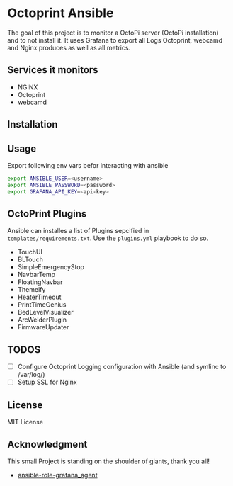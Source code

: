 # Octoprint Ansible

The goal of this project is to monitor a OctoPi server (OctoPi installation) and to not install it.
It uses Grafana to export all Logs Octoprint, webcamd and Nginx produces as well as all metrics.


## Services it monitors
- NGINX
- Octoprint
- webcamd

## Installation

## Usage
Export following env vars befor interacting with ansible
```bash
export ANSIBLE_USER=<username>
export ANSIBLE_PASSWORD=<password>
export GRAFANA_API_KEY=<api-key>
```

## OctoPrint Plugins
Ansible can installes a list of Plugins sepcified in `templates/requirements.txt`.
Use the `plugins.yml` playbook to do so.

- TouchUI
- BLTouch
- SimpleEmergencyStop
- NavbarTemp
- FloatingNavbar
- Themeify
- HeaterTimeout
- PrintTimeGenius
- BedLevelVisualizer
- ArcWelderPlugin
- FirmwareUpdater

## TODOS
- [ ] Configure Octoprint Logging configuration with Ansible (and symlinc to /var/log/)
- [ ] Setup SSL for Nginx

## License
MIT License

## Acknowledgment
This small Project is standing on the shoulder of giants, thank you all!
- [ansible-role-grafana_agent](https://github.com/nleiva/ansible-role-grafana_agent)